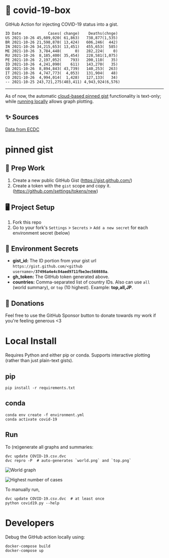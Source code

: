 # 🏥 covid-19-box

GitHub Action for injecting COVID-19 status into a gist.

```
ID Date            Cases( change)    Deaths(chnge)
US 2021-10-26 45,609,020( 61,863)   738,877(1,535)
BR 2021-10-26 21,598,878( 13,424)   606,246(  442)
IN 2021-10-26 34,215,653( 13,451)   455,653(  585)
ME 2021-10-26  3,784,448(      0)   282,224(    0)
RU 2021-10-26  8,185,400( 35,454)   228,581(1,075)
PE 2021-10-26  2,197,052(    793)   200,118(   35)
ID 2021-10-26  4,241,090(    611)   143,270(   35)
GB 2021-10-26  8,894,843( 43,739)   140,253(  263)
IT 2021-10-26  4,747,773(  4,053)   131,904(   48)
CO 2021-10-26  4,994,014(  1,428)   127,133(   34)
-- 2021-10-25 243,721,275(403,411) 4,943,924(6,576)
```

---

As of now, the automatic [cloud-based pinned gist](#pinned-gist) functionality is text-only;
while [running locally](#local-install) allows graph plotting.

## ✨ Sources

[Data from ECDC](https://www.ecdc.europa.eu/en/publications-data/download-todays-data-geographic-distribution-covid-19-cases-worldwide)

# pinned gist

## 🎒 Prep Work
1. Create a new public GitHub Gist (https://gist.github.com/)
1. Create a token with the `gist` scope and copy it. (https://github.com/settings/tokens/new)

## 🖥 Project Setup
1. Fork this repo
1. Go to your fork's `Settings` > `Secrets` > `Add a new secret` for each environment secret (below)

## 🤫 Environment Secrets
- **gist_id:** The ID portion from your gist url `https://gist.github.com/<github username>/`**`37496a4e4c84aed9711fbe3ec560888a`**.
- **gh_token:** The GitHub token generated above.
- **countries:** Comma-separated list of country IDs. Also can use `all` (world summary), or `top` (10 highest). Example: **top,all,JP**.

## 💸 Donations

Feel free to use the GitHub Sponsor button to donate towards my work if you're feeling generous <3

# Local Install

Requires Python and either pip or conda. Supports interactive plotting (rather than just plain-text gists).

## pip

```
pip install -r requirements.txt
```

## conda

```
conda env create -f environment.yml
conda activate covid-19
```

## Run

To (re)generate all graphs and summaries:

```
dvc update COVID-19.csv.dvc
dvc repro -P  # auto-generates `world.png` and `top.png`
```

![World graph](world.png)

![Highest number of cases](top.png)

To manually run,

```
dvc update COVID-19.csv.dvc  # at least once
python covid19.py --help
```

# Developers

Debug the GitHub action locally using:

```
docker-compose build
docker-compose up
```
